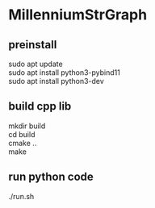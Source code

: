 # MillenniumStrGraph

## preinstall
sudo apt update  
sudo apt install python3-pybind11  
sudo apt install python3-dev  

## build cpp lib
mkdir build  
cd build  
cmake ..  
make  

## run python code
./run.sh
